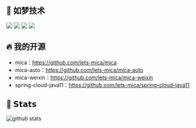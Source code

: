 ## :rocket: 如梦技术

[![](https://img.shields.io/badge/-@如梦技术-%231DA1F2?style=flat-square&logo=twitter&logoColor=ffffff)](https://twitter.com/qq596392912)
[![](https://img.shields.io/badge/-如梦技术-%23181717?style=flat-square&logo=github)](https://github.com/ChunMengLu)
[![](https://img.shields.io/badge/Gitee-如梦技术-%23181717?style=flat-square)](https://gitee.com/596392912)
[![](https://img.shields.io/website?color=0ab9e6&style=flat-square&up_message=dreamlu.net&url=https%3A%2F%2Fdreamlu.net)](https://dreamlu.net)

## :fire: 我的开源

- mica：https://github.com/lets-mica/mica
- mica-auto：https://github.com/lets-mica/mica-auto
- mica-weixin：https://github.com/lets-mica/mica-weixin
- spring-cloud-java11：https://github.com/lets-mica/spring-cloud-java11

## :green_heart: 𝗦𝘁𝗮𝘁𝘀

![github stats](https://github-readme-stats.vercel.app/api?username=ChunMengLu&show_icons=true&theme=dracula)

